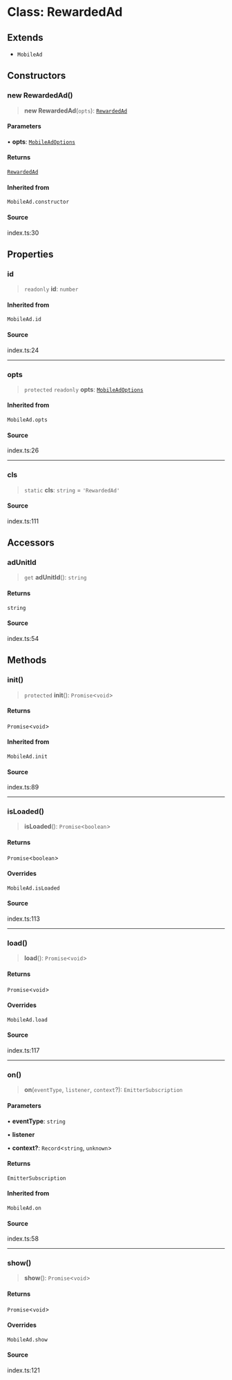 # Class: RewardedAd

## Extends

- `MobileAd`

## Constructors

### new RewardedAd()

> **new RewardedAd**(`opts`): [`RewardedAd`](RewardedAd.md)

#### Parameters

• **opts**: [`MobileAdOptions`](../type-aliases/MobileAdOptions.md)

#### Returns

[`RewardedAd`](RewardedAd.md)

#### Inherited from

`MobileAd.constructor`

#### Source

index.ts:30

## Properties

### id

> `readonly` **id**: `number`

#### Inherited from

`MobileAd.id`

#### Source

index.ts:24

***

### opts

> `protected` `readonly` **opts**: [`MobileAdOptions`](../type-aliases/MobileAdOptions.md)

#### Inherited from

`MobileAd.opts`

#### Source

index.ts:26

***

### cls

> `static` **cls**: `string` = `'RewardedAd'`

#### Source

index.ts:111

## Accessors

### adUnitId

> `get` **adUnitId**(): `string`

#### Returns

`string`

#### Source

index.ts:54

## Methods

### init()

> `protected` **init**(): `Promise`\<`void`\>

#### Returns

`Promise`\<`void`\>

#### Inherited from

`MobileAd.init`

#### Source

index.ts:89

***

### isLoaded()

> **isLoaded**(): `Promise`\<`boolean`\>

#### Returns

`Promise`\<`boolean`\>

#### Overrides

`MobileAd.isLoaded`

#### Source

index.ts:113

***

### load()

> **load**(): `Promise`\<`void`\>

#### Returns

`Promise`\<`void`\>

#### Overrides

`MobileAd.load`

#### Source

index.ts:117

***

### on()

> **on**(`eventType`, `listener`, `context`?): `EmitterSubscription`

#### Parameters

• **eventType**: `string`

• **listener**

• **context?**: `Record`\<`string`, `unknown`\>

#### Returns

`EmitterSubscription`

#### Inherited from

`MobileAd.on`

#### Source

index.ts:58

***

### show()

> **show**(): `Promise`\<`void`\>

#### Returns

`Promise`\<`void`\>

#### Overrides

`MobileAd.show`

#### Source

index.ts:121

